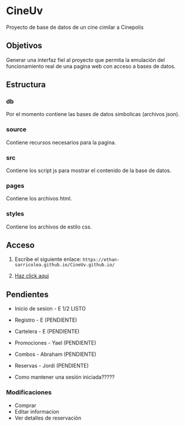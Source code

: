 # CineUv

Proyecto de base de datos de un cine cimilar a Cinepolis

## Objetivos
Generar una interfaz fiel al proyecto que permita la emulación del funcionamiento real de una pagina web con acceso a bases de datos.

## Estructura

### db
  Por el momento contiene las bases de datos simbolicas (archivos json).

### source
  Contiene recursos necesarios para la pagina.
  
### src
  Contiene los script js para mostrar el contenido de la base de datos.

### pages
  Contiene los archivos html.

### styles
  Contiene los archivos de estilo css.

## Acceso

1. Escribe el siguiente enlace: `https://ethan-sarricolea.github.io/CineUv.github.io/`

2. [Haz click aqui](https://ethan-sarricolea.github.io/CineUv.github.io/)

## Pendientes

- Inicio de sesion - E 1/2 LISTO
- Registro - E (PENDIENTE)
- Cartelera - E (PENDIENTE)
- Promociones - Yael (PENDIENTE)
- Combos - Abraham (PENDIENTE)
- Reservas - Jordi (PENDIENTE)

- Como mantener una sesión iniciada?????

### Modificaciones
 
- Comprar
- Editar informacion
- Ver detalles de reservación